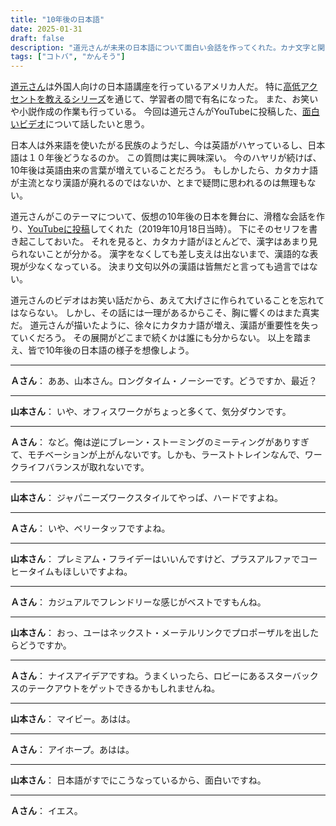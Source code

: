 ```yaml
---
title: "10年後の日本語"
date: 2025-01-31
draft: false
description: "道元さんが未来の日本語について面白い会話を作ってくれた。カナ文字と関わりがあるので、それを取り上げたいと思う。"
tags: ["コトバ", "かんそう"]
---
```


[道元さん](https://twitter.com/Dogen)は外国人向けの日本語講座を行っているアメリカ人だ。
特に[高低アクセントを教えるシリーズ](https://www.patreon.com/dogen)を通じて、学習者の間で有名になった。
また、お笑いや小説作成の作業も行っている。
今回は道元さんがYouTubeに投稿した、[面白いビデオ](https://www.youtube.com/watch?v=pW4AiEqKGto)について話したいと思う。

日本人は外来語を使いたがる民族のようだし、今は英語がハヤっているし、日本語は１０年後どうなるのか。
この質問は実に興味深い。
今のハヤリが続けば、10年後は英語由来の言葉が増えていることだろう。
もしかしたら、カタカナ語が主流となり漢語が廃れるのではないか、とまで疑問に思われるのは無理もない。

道元さんがこのテーマについて、仮想の10年後の日本を舞台に、滑稽な会話を作り、[YouTubeに投稿](https://www.youtube.com/watch?v=pW4AiEqKGto)してくれた（2019年10月18日当時）。
下にそのセリフを書き起こしておいた。
それを見ると、カタカナ語がほとんどで、漢字はあまり見られないことが分かる。
漢字をなくしても差し支えは出ないまで、漢語的な表現が少なくなっている。
決まり文句以外の漢語は皆無だと言っても過言ではない。

道元さんのビデオはお笑い話だから、あえて大げさに作られていることを忘れてはならない。
しかし、その話には一理があるからこそ、胸に響くのはまた真実だ。
道元さんが描いたように、徐々にカタカナ語が増え、漢語が重要性を失っていくだろう。
その展開がどこまで続くかは誰にも分からない。
以上を踏まえ、皆で10年後の日本語の様子を想像しよう。

---

**Ａさん**：
ああ、山本さん。ロングタイム・ノーシーです。どうですか、最近？

---

**山本さん**：
いや、オフィスワークがちょっと多くて、気分ダウンです。

---

**Ａさん**：
など。俺は逆にブレーン・ストーミングのミーティングがありすぎて、モチベーションが上がんないです。しかも、ラーストトレインなんで、ワークライフバランスが取れないです。

---

**山本さん**：
ジャパニーズワークスタイルてやっぱ、ハードですよね。

---

**Ａさん**：
いや、ベリータッフですよね。

---

**山本さん**：
プレミアム・フライデーはいいんですけど、プラスアルファでコーヒータイムもほしいですよね。

---

**Ａさん**：
カジュアルでフレンドリーな感じがベストですもんね。

---

**山本さん**：
おっ、ユーはネックスト・メーテルリンクでプロポーザルを出したらどうですか。

---

**Ａさん**：
ナイスアイデアですね。うまくいったら、ロビーにあるスターバックスのテークアウトをゲットできるかもしれませんね。

---

**山本さん**：
マイビー。あはは。

---

**Ａさん**：
アイホープ。あはは。

---

**山本さん**：
日本語がすでにこうなっているから、面白いですね。

---

**Ａさん**：
イエス。

